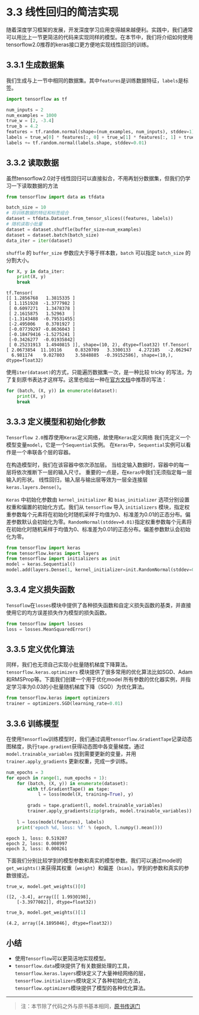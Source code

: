 # 3.3 线性回归的简洁实现

随着深度学习框架的发展，开发深度学习应用变得越来越便利。实践中，我们通常可以用比上一节更简洁的代码来实现同样的模型。在本节中，我们将介绍如何使用tensorflow2.0推荐的keras接口更方便地实现线性回归的训练。

## 3.3.1 生成数据集

我们生成与上一节中相同的数据集。其中`features`是训练数据特征，`labels`是标签。

```python
import tensorflow as tf

num_inputs = 2
num_examples = 1000
true_w = [2, -3.4]
true_b = 4.2
features = tf.random.normal(shape=(num_examples, num_inputs), stddev=1)
labels = true_w[0] * features[:, 0] + true_w[1] * features[:, 1] + true_b
labels += tf.random.normal(labels.shape, stddev=0.01)
``` 

## 3.3.2 读取数据

虽然tensorflow2.0对于线性回归可以直接拟合，不用再划分数据集，但我们仍学习一下读取数据的方法


```python
from tensorflow import data as tfdata

batch_size = 10
# 将训练数据的特征和标签组合
dataset = tfdata.Dataset.from_tensor_slices((features, labels))
# 随机读取小批量
dataset = dataset.shuffle(buffer_size=num_examples) 
dataset = dataset.batch(batch_size)
data_iter = iter(dataset)
```

`shuffle` 的 `buffer_size` 参数应大于等于样本数，`batch` 可以指定 `batch_size` 的分割大小。

```python
for X, y in data_iter:
    print(X, y)
    break
```
    tf.Tensor(
    [[ 1.2856768   1.3815335 ]
     [ 1.1151928  -1.3777982 ]
     [ 0.6097271   1.3478378 ]
     [ 2.1615875   1.52963   ]
     [-1.3143488  -0.79531455]
     [-2.495006    0.3701927 ]
     [-0.07739297 -0.8636043 ]
     [-0.18479416 -1.5275241 ]
     [-0.3426277  -0.01935842]
     [ 0.25231913  1.4940815 ]], shape=(10, 2), dtype=float32) tf.Tensor(
    [ 2.0673854  11.10116     0.8320709   3.3300133   4.272185   -2.062947
      6.981174    9.027803    3.5848885  -0.39152586], shape=(10,),     dtype=float32)

使用`iter(dataset)`的方式，只能遍历数据集一次，是一种比较 tricky 的写法，为了复刻原书表达才这样写。这里也给出一种在[官方文档](https://www.tensorflow.org/guide/eager?hl=zh_cn#computing_gradients)中推荐的写法：

```python
for (batch, (X, y)) in enumerate(dataset):
    print(X, y)
    break
```

## 3.3.3 定义模型和初始化参数

`Tensorflow 2.0`推荐使用`Keras`定义网络，故使用`Keras`定义网络
我们先定义一个模型变量`model`，它是一个`Sequential`实例。
在`Keras`中，`Sequential`实例可以看作是一个串联各个层的容器。

在构造模型时，我们在该容器中依次添加层。
当给定输入数据时，容器中的每一层将依次推断下一层的输入尺寸。
重要的一点是，在`Keras`中我们无须指定每一层输入的形状。
线性回归，输入层与输出层等效为一层全连接层`keras.layers.Dense()`。

`Keras` 中初始化参数由 `kernel_initializer` 和 `bias_initializer` 选项分别设置权重和偏置的初始化方式。我们从 `tensorflow` 导入 `initializers` 模块，指定权重参数每个元素将在初始化时随机采样于均值为0、标准差为0.01的正态分布。偏差参数默认会初始化为零。`RandomNormal(stddev=0.01)`指定权重参数每个元素将在初始化时随机采样于均值为0、标准差为0.01的正态分布。偏差参数默认会初始化为零。
```python
from tensorflow import keras
from tensorflow.keras import layers
from tensorflow import initializers as init
model = keras.Sequential()
model.add(layers.Dense(1, kernel_initializer=init.RandomNormal(stddev=0.01)))
```

## 3.3.4 定义损失函数

`Tensoflow`在`losses`模块中提供了各种损失函数和自定义损失函数的基类，并直接使用它的均方误差损失作为模型的损失函数。

```python
from tensorflow import losses
loss = losses.MeanSquaredError()
```
## 3.3.5 定义优化算法

同样，我们也无须自己实现小批量随机梯度下降算法。`tensorflow.keras.optimizers` 模块提供了很多常用的优化算法比如SGD、Adam和RMSProp等。下面我们创建一个用于优化model 所有参数的优化器实例，并指定学习率为0.03的小批量随机梯度下降（SGD）为优化算法。

```python
from tensorflow.keras import optimizers
trainer = optimizers.SGD(learning_rate=0.01)
```

## 3.3.6 训练模型

在使用`Tensorflow`训练模型时，我们通过调用`tensorflow.GradientTape`记录动态图梯度，执行`tape.gradient`获得动态图中各变量梯度。通过 `model.trainable_variables` 找到需要更新的变量，并用 `trainer.apply_gradients` 更新权重，完成一步训练。

```python
num_epochs = 3
for epoch in range(1, num_epochs + 1):
    for (batch, (X, y)) in enumerate(dataset):
        with tf.GradientTape() as tape:
            l = loss(model(X, training=True), y)
        
        grads = tape.gradient(l, model.trainable_variables)
        trainer.apply_gradients(zip(grads, model.trainable_variables))
    
    l = loss(model(features), labels)
    print('epoch %d, loss: %f' % (epoch, l.numpy().mean()))
```

    epoch 1, loss: 0.519287
    epoch 2, loss: 0.008997
    epoch 3, loss: 0.000261



下面我们分别比较学到的模型参数和真实的模型参数。我们可以通过model的`get_weights()`来获得其权重（`weight`）和偏差（`bias`）。学到的参数和真实的参数很接近。


```python
true_w, model.get_weights()[0]
```
    ([2, -3.4], array([[ 1.9930198],
        [-3.3977082]], dtype=float32))




```python
true_b, model.get_weights()[1]
```

    (4.2, array([4.1895046], dtype=float32))


## 小结

* 使用`Tensorflow`可以更简洁地实现模型。
* `tensorflow.data`模块提供了有关数据处理的工具，`tensorflow.keras.layers`模块定义了大量神经网络的层，`tensorflow.initializers`模块定义了各种初始化方法，`tensorflow.optimizers`模块提供了模型的各种优化算法。

-----------
> 注：本节除了代码之外与原书基本相同，[原书传送门](https://zh.d2l.ai/chapter_deep-learning-basics/linear-regression-gluon.html)